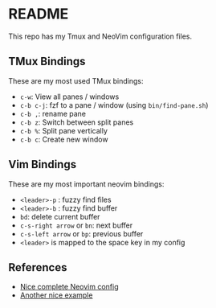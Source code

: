 # README

This repo has my Tmux and NeoVim configuration files.

## TMux Bindings

These are my most used TMux bindings:

- `c-w`: View all panes / windows
- `c-b c-j`: fzf to a pane / window (using `bin/find-pane.sh`)
- `c-b ,`: rename pane
- `c-b z`: Switch between split panes
- `c-b %`: Split pane vertically
- `c-b c`: Create new window

## Vim Bindings

These are my most important neovim bindings:

- `<leader>-p` : fuzzy find files
- `<leader>-b` : fuzzy find buffer
- `bd`: delete current buffer
- `c-s-right arrow` or `bn`: next buffer
- `c-s-left arrow` or `bp`: previous buffer
- `<leader>` is mapped to the space key in my config

## References

- [Nice complete Neovim config](https://github.com/adriankarlen/nvim/)
- [Another nice example](https://github.com/cksidharthan/nvim)

